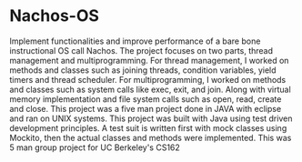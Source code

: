# Nachos-OS
Implement functionalities and improve performance of a bare bone instructional OS call Nachos. The project focuses on two parts, thread management and multiprogramming. For thread management, I worked on methods and classes such as joining threads, condition variables, yield timers and thread scheduler. For multiprogramming, I worked on methods and classes such as system calls like exec, exit, and join. Along with virtual memory implementation and file system calls such as open, read, create and close. This project was a five man project done in JAVA with eclipse and ran on UNIX systems.
This project was built with Java using test driven development principles. A test suit is written first with mock classes using Mockito, then the actual classes and methods were implemented.
This was 5 man group project for UC Berkeley's CS162

